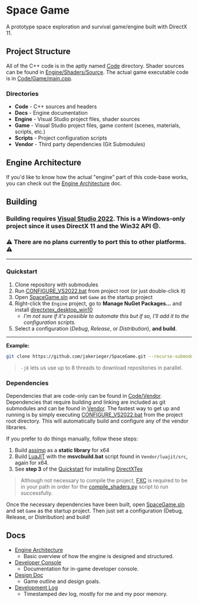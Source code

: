 # Space Game

A prototype space exploration and survival game/engine built with DirectX 11.

## Project Structure

All of the C++ code is in the aptly named [Code](Code) directory. 
Shader sources can be found in [Engine/Shaders/Source](Engine/Shaders/Source).
The actual game executable code is in [Code/Game/main.cpp](Code/Game/main.cpp).
### Directories

- **Code** - C++ sources and headers
- **Docs** - Engine documentation
- **Engine** - Visual Studio project files, shader sources
- **Game** - Visual Studio project files, game content (scenes, materials, scripts, etc.)
- **Scripts** - Project configuration scripts
- **Vendor** - Third party dependencies (Git Submodules)

## Engine Architecture

If you'd like to know how the actual "engine" part of this code-base works, you can check out the [Engine Architecture](Docs/Engine-Architecture.md) doc.

## Building

### Building requires [Visual Studio 2022](https://visualstudio.microsoft.com/vs/). This is a **Windows-only** project since it uses DirectX 11 and the Win32 API 😔.
### ⚠️ **There are no plans currently to port this to other platforms.** ⚠️

---

### Quickstart

1. Clone repository with submodules
2. Run [CONFIGURE_VS2022.bat](CONFIGURE_VS2022.bat) from project root (or just double-click it)
3. Open [SpaceGame.sln](SpaceGame.sln) and set `Game` as the startup project
4. Right-click the `Engine` project, go to **Manage NuGet Packages...** and install [directxtex_desktop_win10](https://www.nuget.org/packages/directxtex_desktop_win10)
    - *I'm not sure if it's possible to automate this but if so, I'll add it to the configuration scripts.*
5. Select a configuration (*Debug*, *Release*, or *Distribution*), **and build**.

---


**Example:**
```sh
git clone https://github.com/jakerieger/SpaceGame.git --recurse-submodules -j8
```
> `-j8` lets us use up to 8 threads to download repositories in parallel.

### Dependencies

Dependencies that are code-only can be found in [Code/Vendor](Code/Vendor). Dependencies that require building and linking are included as git submodules and can be found in [Vendor](Vendor).
The fastest way to get up and running is by simply executing [CONFIGURE_VS2022.bat](CONFIGURE_VS2022.bat) from the project root directory. This will automatically build and configure any of the vendor libraries.

If you prefer to do things manually, follow these steps:

1. Build [assimp](https://github.com/assimp/assimp) as a **static library** for x64
2. Build [LuaJIT](http://luajit.org/) with the **msvcbuild.bat** script found in `Vendor/luajit/src`, again for x64.
3. See **step 3** of the [Quickstart](#quickstart) for installing [DirectXTex](https://github.com/microsoft/DirectXTex)

> Although not necessary to compile the project, [FXC](https://learn.microsoft.com/en-us/windows/win32/direct3dtools/fxc) is required to be in your path in order for the [compile_shaders.py](Scripts/compile_shaders.py) script to run successfully.

Once the necessary dependencies have been built, open [SpaceGame.sln](SpaceGame.sln) and set `Game` as the startup project. Then just set a configuration (Debug, Release, or Distribution) and build!

## Docs

- [Engine Architecture](Docs/Engine-Architecture.md)
    - Basic overview of how the engine is designed and structured. 
- [Developer Console](Docs/Developer-Console.md)
    - Documentation for in-game developer console. 
- [Design Doc](Docs/Design-Doc.md)
    - Game outline and design goals. 
- [Development Log](Docs/Development-Log.md)
	- Timestamped dev log, mostly for me and my poor memory.